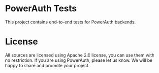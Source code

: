 # PowerAuth Tests

This project contains end-to-end tests for PowerAuth backends.

# License

All sources are licensed using Apache 2.0 license, you can use them with no restriction. If you are using PowerAuth, please let us know. We will be happy to share and promote your project.

